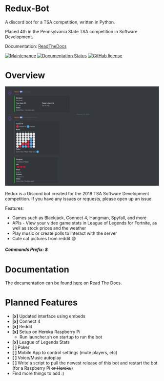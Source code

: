 # Redux-Bot
A discord bot for a TSA competition, written in Python.

Placed 4th in the Pennsylvania State TSA competition in Software Development.

Documentation: [ReadTheDocs](https://redux-bot.readthedocs.io/en/latest/)

[![Maintenance](https://img.shields.io/maintenance/yes/2017.svg)](https://GitHub.com/Naereen/StrapDown.js/graphs/commit-activity)
[![Documentation Status](https://readthedocs.org/projects/ansicolortags/badge/?version=latest)](http://ansicolortags.readthedocs.io/?badge=latest)
[![GitHub license](https://img.shields.io/github/license/Naereen/StrapDown.js.svg)](https://github.com/Naereen/StrapDown.js/blob/master/LICENSE)


# Overview
<img src="img/05.PNG" alt="A screencapture of some of the video game UIs">

Redux is a Discord bot created for the 2018 TSA Software Development competition. If you have any issues or requests, please open up an issue.

Features:
* Games such as Blackjack, Connect 4, Hangman, Spyfall, and more
* APIs - View your video game stats in League of Legends for Fortnite, as well as stock prices and the weather
* Play music or create polls to interact with the server
* Cute cat pictures from reddit :smile:

##### Commands Prefix: $

# Documentation
The documentation can be found [here](https://redux.mttsa.club) on Read The Docs.

# Planned Features
* **[x]** Updated interface using embeds
* **[x]** Connect 4
* **[x]** Reddit
* **[x]** Setup on ~~Heroku~~ Raspberry Pi
  * Run launcher.sh on startup to run the bot
* **[x]** League of Legends Stats
* **[ ]** Poker
* **[ ]** Mobile App to control settings (mute players, etc)
* **[ ]** Voice/Music autoplay
* **[ ]** Write a script to pull the newest release of this bot and restart the bot (for a Raspberry Pi ~~or Heroku~~)
* Find more things to add :)
